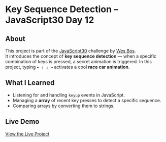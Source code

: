 # Key Sequence Detection – JavaScript30 Day 12

## About  
This project is part of the [JavaScript30](https://javascript30.com) challenge by [Wes Bos](https://github.com/wesbos).  
It introduces the concept of **key sequence detection** — when a specific combination of keys is pressed, a secret animation is triggered. In this project, typing `← ↑ ↓ →` activates a cool **race car animation**.

## What I Learned  
- Listening for and handling `keyup` events in JavaScript.
- Managing a **array** of recent key presses to detect a specific sequence.
- Comparing arrays by converting them to strings.

## Live Demo  
[View the Live Project](https://m-anees-c.github.io/javascript30/day12-key-sequence-detection/)